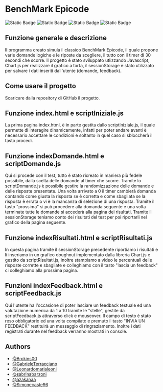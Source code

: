 # BenchMark Epicode

![Static Badge](https://img.shields.io/badge/HTML5-E34F26?logo=html5&logoColor=white)
![Static Badge](https://img.shields.io/badge/CSS-1572B6?logo=css3&logoColor=white)
![Static Badge](https://img.shields.io/badge/JavaScript-F7DF1E?logo=javascript&logoColor=white)
![Static Badge](https://img.shields.io/badge/Version-1.0.0-blue)

## Funzione generale e descrizione

Il programma creato simula il classico BenchMark Epicode, il quale propone varie domande logiche e le riposte da scegliere, il tutto con il timer di 30 secondi che scorre.
Il progetto è stato sviluppato utlizzando Javascript, Chart.js per realizzare il grafico a torta, il sessionStorage è stato utilizzato per salvare i dati inseriti dall'utente (domande, feedback).

## Come usare il progetto

Scaricare dalla repository di GitHub il progetto.

## Funzione index.html e scriptIniziale.js

La prima pagina index.html, è in parte gestita dallo scriptIniziale.js, il quale permette di interagire dinamicamente, infatti per poter andare avanti è necessario accettare le condizioni e soltanto in quel caso si sbloccherà il tasto procedi.

## Funzione indexDomande.html e scriptDomande.js

Qui si procede con il test, tutto è stato ricreato in maniera più fedele possibile, dalla scelta delle domande al timer che scorre. Tramite lo scriptDomande.js è possibile gestire la randomizzazione delle domande e delle risposte presentate. Una volta arrivato a 0 il timer cambierà domanda contando come giusta la risposta se è corretta e come sbagliata se la risposta è errata o vi è la mancanza di selezione di una risposta. Tramite il tasto "prossima" si può procedere alla domanda seguente e una volta terminate tutte le domande si accederà alla pagina dei risultati. Tramite il sessionStorage teniamo conto dei risultati del test per poi riportarli nel grafico della pagina seguente.

## Funzione indexRisultati.html e scriptRisultati.js

In questa pagina tramite il sessionStorage precedente riportiamo i risultati e li inseriamo in un grafico doughnut implementato dalla libreria Chart.js e gestito da scriptRisultati.js, inoltre stampiamo a video le percentuali delle risposte corrette e sbagliate e colleghiamo con il tasto "lascia un feedback" ci colleghiamo alla prossima pagina.

## Funzioni indexFeedback.html e scriptFeedback.js

Qui l'utente ha l'occasione di poter lasciare un feedback testuale ed una valutazione numerica da 1 a 10 tramite le "stelle", gestite da scriptFeedback.js attraverso click e mouseover. Il campo di testo è stato reso obbligatorio ed una volta compilato e premuto il tasto "INVIA UN FEEDBACK" restituirà un messaggio di ringraziamento. Inoltre i dati registrati durante nel feedback verranno mostrati in console.

## Authors

-   [@Brokins00](https://github.com/Brokins00)
-   [@GabrieleTerracciano](https://github.com/GabrieleTerracciano)
-   [@Leonardomarialeoni](https://github.com/Leonardomarialeoni)
-   [@sabrinabarzoni](https://github.com/sabrinabarzoni)
-   [@azakanaa](https://github.com/azakanaa)
-   [@Simonecaste96](https://github.com/Simonecaste96)
